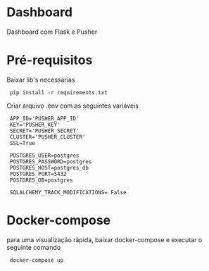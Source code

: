 # Dashboard
Dashboard com Flask e Pusher

# Pré-requisitos
Baixar lib's necessárias

   ```
    pip install -r requirements.txt
   ```

Criar arquivo .env com as seguintes variáveis

   ```
    APP_ID='PUSHER_APP_ID'
    KEY='PUSHER_KEY'
    SECRET='PUSHER_SECRET'
    CLUSTER='PUSHER_CLUSTER'
    SSL=True

    POSTGRES_USER=postgres
    POSTGRES_PASSWORD=postgres
    POSTGRES_HOST=postgres_db
    POSTGRES_PORT=5432
    POSTGRES_DB=postgres

    SQLALCHEMY_TRACK_MODIFICATIONS= False
   ```

 # Docker-compose
 para uma visualização rápida, baixar docker-compose e executar o seguinte comando
    
   ```
    docker-compose up
   ```
